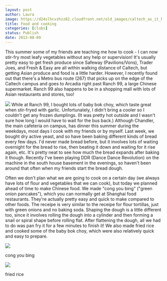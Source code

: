 ```yaml
---
layout: post
author: Laura
image: https://d24slhcvzhzz82.cloudfront.net/old_images/caltech_as_it_happens/6a0105349b8251970b01901e5147d9970b.jpg
title: Food and cooking 
categories: [clubs]
status: Publish
date: 2013-08-09
---
```


This summer some of my friends are teaching me how to cook - I can now stir-fry most leafy vegetables without any help or supervision! It's usually pretty easy to get fresh produce since Safeway (Pavilions/Vons), Trader Joes, and Fresh &amp; Easy are all within walking distance of Caltech, but getting Asian produce and food is a little harder. However, I recently found out that there's a Metro bus route (267) that picks up on the edge of the Caltech campus and goes to Arcadia right past Ranch 99, a large Chinese supermarket. Ranch 99 also happens to be in a shopping mall with lots of Asian restaurants and stores, too!


![](https://d24slhcvzhzz82.cloudfront.net/old_images/caltech_as_it_happens/6a0105349b8251970b01901e514808970b.jpg)
While at Ranch 99, I bought lots of baby bok choy, which taste great when stir-fryed with garlic. Unfortunately, I didn't bring a cooler so I couldn't get any frozen dumplings. (It was pretty hot outside and I wasn't sure how long I would have to wait for the bus back.)
Although Chandler, the main cafeteria on campus, has dinner this summer during the weekdays, most days I cook with my friends or by myself. Last week, we bought dry active yeast, and so have been baking different kinds of bread every few days. I'd never made bread before, but it involves lots of waiting overnight for the bread to rise, then beating it down and waiting for it rise again, etc. It's pretty neat to see how much the bread expands after baking it though. Recently I've been playing DDR (Dance Dance Revolution) on the machine in the south house basement in the evenings, so haven't been around that often when my friends start the bread dough.

Often we don't plan what we are going to cook on a certain day (we always have lots of flour and vegetables that we can cook), but today we planned ahead of time to make Chinese food. We made "cong you bing" ("green onion pancakes"), which you can normally get at Shanghai food restaurants. They're actually pretty easy and quick to make compared to other foods. The receipe is very similar to the receipe for flour tortillas, just with green onions and no baking soda. Shaping the dough is a little different too, since it involves rolling the dough into a cylinder and then forming a snail or spiral shape before rolling flat. After flattening the dough, all we had to do was pan fry it for a few minutes to finish it! We also made fried rice and cooked some of the baby bok choy, which were also relatively quick and easy to prepare.


![](https://d24slhcvzhzz82.cloudfront.net/old_images/caltech_as_it_happens/6a0105349b8251970b0191044c18ba970c.jpg)

cong you bing


![](https://d24slhcvzhzz82.cloudfront.net/old_images/caltech_as_it_happens/6a0105349b8251970b0191044c18f9970c.jpg)

fried rice

